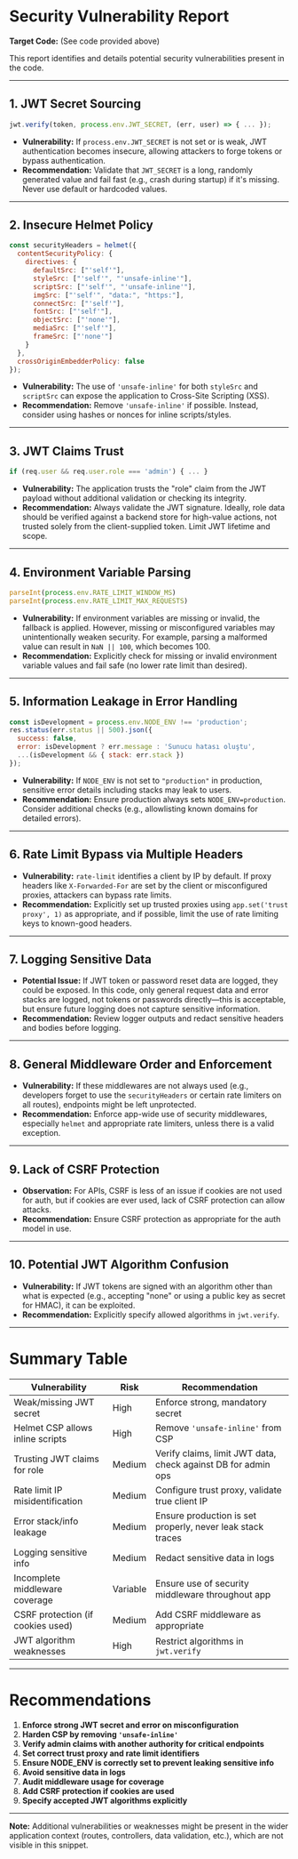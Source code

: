 # Security Vulnerability Report

**Target Code:** (See code provided above)

This report identifies and details potential security vulnerabilities present in the code.

---

## 1. JWT Secret Sourcing

```js
jwt.verify(token, process.env.JWT_SECRET, (err, user) => { ... });
```

- **Vulnerability:** If `process.env.JWT_SECRET` is not set or is weak, JWT authentication becomes insecure, allowing attackers to forge tokens or bypass authentication.
- **Recommendation:** Validate that `JWT_SECRET` is a long, randomly generated value and fail fast (e.g., crash during startup) if it's missing. Never use default or hardcoded values.

---

## 2. Insecure Helmet Policy

```js
const securityHeaders = helmet({
  contentSecurityPolicy: {
    directives: {
      defaultSrc: ["'self'"],
      styleSrc: ["'self'", "'unsafe-inline'"],
      scriptSrc: ["'self'", "'unsafe-inline'"],
      imgSrc: ["'self'", "data:", "https:"],
      connectSrc: ["'self'"],
      fontSrc: ["'self'"],
      objectSrc: ["'none'"],
      mediaSrc: ["'self'"],
      frameSrc: ["'none'"]
    }
  },
  crossOriginEmbedderPolicy: false
});
```

- **Vulnerability:** The use of `'unsafe-inline'` for both `styleSrc` and `scriptSrc` can expose the application to Cross-Site Scripting (XSS).
- **Recommendation:** Remove `'unsafe-inline'` if possible. Instead, consider using hashes or nonces for inline scripts/styles.

---

## 3. JWT Claims Trust

```js
if (req.user && req.user.role === 'admin') { ... }
```

- **Vulnerability:** The application trusts the "role" claim from the JWT payload without additional validation or checking its integrity.
- **Recommendation:** Always validate the JWT signature. Ideally, role data should be verified against a backend store for high-value actions, not trusted solely from the client-supplied token. Limit JWT lifetime and scope.

---

## 4. Environment Variable Parsing

```js
parseInt(process.env.RATE_LIMIT_WINDOW_MS)
parseInt(process.env.RATE_LIMIT_MAX_REQUESTS)
```
- **Vulnerability:** If environment variables are missing or invalid, the fallback is applied. However, missing or misconfigured variables may unintentionally weaken security. For example, parsing a malformed value can result in `NaN || 100`, which becomes 100.
- **Recommendation:** Explicitly check for missing or invalid environment variable values and fail safe (no lower rate limit than desired).

---

## 5. Information Leakage in Error Handling

```js
const isDevelopment = process.env.NODE_ENV !== 'production';
res.status(err.status || 500).json({
  success: false,
  error: isDevelopment ? err.message : 'Sunucu hatası oluştu',
  ...(isDevelopment && { stack: err.stack })
});
```

- **Vulnerability:** If `NODE_ENV` is not set to `"production"` in production, sensitive error details including stacks may leak to users.
- **Recommendation:** Ensure production always sets `NODE_ENV=production`. Consider additional checks (e.g., allowlisting known domains for detailed errors).

---

## 6. Rate Limit Bypass via Multiple Headers

- **Vulnerability:** `rate-limit` identifies a client by IP by default. If proxy headers like `X-Forwarded-For` are set by the client or misconfigured proxies, attackers can bypass rate limits.
- **Recommendation:** Explicitly set up trusted proxies using `app.set('trust proxy', 1)` as appropriate, and if possible, limit the use of rate limiting keys to known-good headers.

---

## 7. Logging Sensitive Data

- **Potential Issue:** If JWT token or password reset data are logged, they could be exposed. In this code, only general request data and error stacks are logged, not tokens or passwords directly—this is acceptable, but ensure future logging does not capture sensitive information.
- **Recommendation:** Review logger outputs and redact sensitive headers and bodies before logging.

---

## 8. General Middleware Order and Enforcement

- **Vulnerability:** If these middlewares are not always used (e.g., developers forget to use the `securityHeaders` or certain rate limiters on all routes), endpoints might be left unprotected.
- **Recommendation:** Enforce app-wide use of security middlewares, especially `helmet` and appropriate rate limiters, unless there is a valid exception.

---

## 9. Lack of CSRF Protection

- **Observation:** For APIs, CSRF is less of an issue if cookies are not used for auth, but if cookies are ever used, lack of CSRF protection can allow attacks.
- **Recommendation:** Ensure CSRF protection as appropriate for the auth model in use.

---

## 10. Potential JWT Algorithm Confusion

- **Vulnerability:** If JWT tokens are signed with an algorithm other than what is expected (e.g., accepting "none" or using a public key as secret for HMAC), it can be exploited.
- **Recommendation:** Explicitly specify allowed algorithms in `jwt.verify`.

---

# Summary Table

| Vulnerability                     | Risk        | Recommendation                                                     |
|------------------------------------|-------------|--------------------------------------------------------------------|
| Weak/missing JWT secret            | High        | Enforce strong, mandatory secret                                   |
| Helmet CSP allows inline scripts   | High        | Remove `'unsafe-inline'` from CSP                                  |
| Trusting JWT claims for role       | Medium      | Verify claims, limit JWT data, check against DB for admin ops      |
| Rate limit IP misidentification    | Medium      | Configure trust proxy, validate true client IP                     |
| Error stack/info leakage           | Medium      | Ensure production is set properly, never leak stack traces         |
| Logging sensitive info             | Medium      | Redact sensitive data in logs                                      |
| Incomplete middleware coverage     | Variable    | Ensure use of security middleware throughout app                   |
| CSRF protection (if cookies used)  | Medium      | Add CSRF middleware as appropriate                                 |
| JWT algorithm weaknesses           | High        | Restrict algorithms in `jwt.verify`                                |

---

# Recommendations

1. **Enforce strong JWT secret and error on misconfiguration**
2. **Harden CSP by removing `'unsafe-inline'`**
3. **Verify admin claims with another authority for critical endpoints**
4. **Set correct trust proxy and rate limit identifiers**
5. **Ensure NODE_ENV is correctly set to prevent leaking sensitive info**
6. **Avoid sensitive data in logs**
7. **Audit middleware usage for coverage**
8. **Add CSRF protection if cookies are used**
9. **Specify accepted JWT algorithms explicitly**

---

**Note:** Additional vulnerabilities or weaknesses might be present in the wider application context (routes, controllers, data validation, etc.), which are not visible in this snippet.